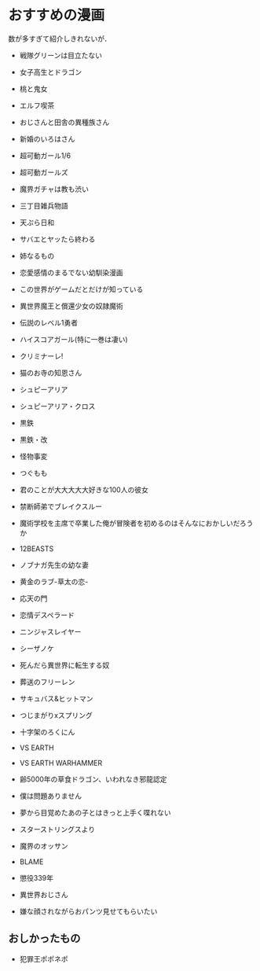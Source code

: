 おすすめの漫画
=======================


数が多すぎて紹介しきれないが．




- 戦隊グリーンは目立たない
- 女子高生とドラゴン
- 桃と鬼女
- エルフ喫茶
- おじさんと田舎の異種族さん
- 新婚のいろはさん
- 超可動ガール1/6
- 超可動ガールズ
- 魔界ガチャは教も渋い
- 三丁目雑兵物語
- 天ぷら日和
- サバエとヤッたら終わる
- 姉なるもの
- 恋愛感情のまるでない幼馴染漫画
- この世界がゲームだとだけが知っている
- 異世界魔王と償還少女の奴隷魔術
- 伝説のレベル1勇者
- ハイスコアガール(特に一巻は凄い)
- クリミナーレ!
- 猫のお寺の知恩さん
- シュピーアリア
- シュピーアリア・クロス
- 黒鉄<KUROGANE>
- 黒鉄・改
- 怪物事変
- つぐもも
- 君のことが大大大大大好きな100人の彼女
- 禁断師弟でブレイクスルー
- 魔術学校を主席で卒業した俺が冒険者を初めるのはそんなにおかしいだろうか
- 12BEASTS
- ノブナガ先生の幼な妻
- 黄金のラブ-草太の恋-
- 応天の門
- 恋情デスペラード
- ニンジャスレイヤー
- シーザノケ
- 死んだら異世界に転生する奴
- 葬送のフリーレン
- サキュバス&ヒットマン
- つじまがりxスプリング
- 十字架のろくにん
- VS EARTH
- VS EARTH WARHAMMER
- 齢5000年の草食ドラゴン、いわれなき邪龍認定

- 僕は問題ありません
- 夢から目覚めたあの子とはきっと上手く喋れない


- スターストリングスより
- 魔界のオッサン

- BLAME
- 懲役339年
- 異世界おじさん
- 嫌な顔されながらおパンツ見せてもらいたい




おしかったもの
------------------

- 犯罪王ポポネポ
